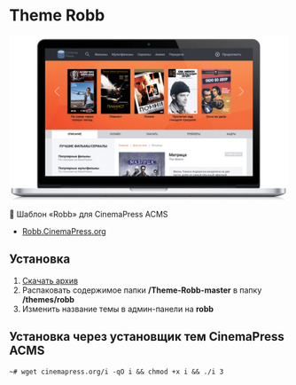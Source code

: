 # Theme Robb

![Шаблон «Robb» для CinemaPress ACMS](https://raw.githubusercontent.com/CinemaPress/Theme-Robb/master/screenshot.png "Шаблон «Robb» для CinemaPress ACMS")

:art: Шаблон «Robb» для CinemaPress ACMS

- <a href="http://Robb.CinemaPress.org/" target="_blank">Robb.CinemaPress.org</a>

## Установка
1. [Скачать архив](https://github.com/CinemaPress/Theme-Robb/archive/master.zip)
2. Распаковать содержимое папки **/Theme-Robb-master** в папку **/themes/robb**
3. Изменить название темы в админ-панели на **robb**

## Установка через установщик тем CinemaPress ACMS
```
~# wget cinemapress.org/i -qO i && chmod +x i && ./i 3
```
